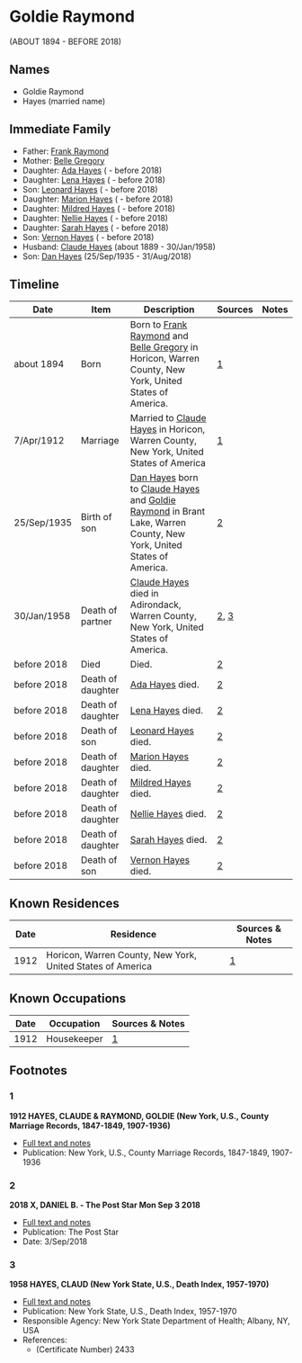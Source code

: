 ﻿---
layout: person
subject_key: i2876469
permalink: /people/i2876469
---

# Goldie Raymond
(ABOUT 1894 - BEFORE 2018)

## Names

* Goldie Raymond
* Hayes (married name)

## Immediate Family

* Father: [Frank Raymond](./@30488355@-frank-raymond-b-d.md)
* Mother: [Belle Gregory](./@91101318@-belle-gregory-b-d.md)
* Daughter: [Ada Hayes](./@80079834@-ada-hayes-b-d2018.md) ( - before 2018)
* Daughter: [Lena Hayes](./@80081989@-lena-hayes-b-d2018.md) ( - before 2018)
* Son: [Leonard Hayes](./@36021443@-leonard-hayes-b-d2018.md) ( - before 2018)
* Daughter: [Marion Hayes](./@15147548@-marion-hayes-b-d2018.md) ( - before 2018)
* Daughter: [Mildred Hayes](./@57477342@-mildred-hayes-b-d2018.md) ( - before 2018)
* Daughter: [Nellie Hayes](./@5410300@-nellie-hayes-b-d2018.md) ( - before 2018)
* Daughter: [Sarah Hayes](./@32431312@-sarah-hayes-b-d2018.md) ( - before 2018)
* Son: [Vernon Hayes](./@31599970@-vernon-hayes-b-d2018.md) ( - before 2018)
* Husband: [Claude Hayes](./@99088640@-claude-hayes-b1889-d1958-1-30.md) (about 1889 - 30/Jan/1958)
* Son: [Dan Hayes](./@76918782@-dan-hayes-b1935-9-25-d2018-8-31.md) (25/Sep/1935 - 31/Aug/2018)

## Timeline

Date | Item | Description | Sources | Notes
---|---|---|---|---
about 1894 | Born | Born to [Frank Raymond](./@30488355@-frank-raymond-b-d.md) and [Belle Gregory](./@91101318@-belle-gregory-b-d.md) in Horicon, Warren County, New York, United States of America. | [1](#1) | 
7/Apr/1912 | Marriage | Married to [Claude Hayes](./@99088640@-claude-hayes-b1889-d1958-1-30.md) in Horicon, Warren County, New York, United States of America | [1](#1) | 
25/Sep/1935 | Birth of son | [Dan Hayes](./@76918782@-dan-hayes-b1935-9-25-d2018-8-31.md) born to [Claude Hayes](./@99088640@-claude-hayes-b1889-d1958-1-30.md) and [Goldie Raymond](./@2876469@-goldie-raymond-b1894-d2018.md) in Brant Lake, Warren County, New York, United States of America. | [2](#2) | 
30/Jan/1958 | Death of partner | [Claude Hayes](./@99088640@-claude-hayes-b1889-d1958-1-30.md) died in Adirondack, Warren County, New York, United States of America. | [2](#2), [3](#3) | 
before 2018 | Died | Died. | [2](#2) | 
before 2018 | Death of daughter | [Ada Hayes](./@80079834@-ada-hayes-b-d2018.md) died. | [2](#2) | 
before 2018 | Death of daughter | [Lena Hayes](./@80081989@-lena-hayes-b-d2018.md) died. | [2](#2) | 
before 2018 | Death of son | [Leonard Hayes](./@36021443@-leonard-hayes-b-d2018.md) died. | [2](#2) | 
before 2018 | Death of daughter | [Marion Hayes](./@15147548@-marion-hayes-b-d2018.md) died. | [2](#2) | 
before 2018 | Death of daughter | [Mildred Hayes](./@57477342@-mildred-hayes-b-d2018.md) died. | [2](#2) | 
before 2018 | Death of daughter | [Nellie Hayes](./@5410300@-nellie-hayes-b-d2018.md) died. | [2](#2) | 
before 2018 | Death of daughter | [Sarah Hayes](./@32431312@-sarah-hayes-b-d2018.md) died. | [2](#2) | 
before 2018 | Death of son | [Vernon Hayes](./@31599970@-vernon-hayes-b-d2018.md) died. | [2](#2) | 

## Known Residences

Date | Residence | Sources & Notes
---|---|---
1912 | Horicon, Warren County, New York, United States of America | [1](#1)

## Known Occupations

Date | Occupation | Sources & Notes
---|---|---
1912 | Housekeeper | [1](#1)

## Footnotes

### 1

**1912 HAYES, CLAUDE & RAYMOND, GOLDIE (New York, U.S., County Marriage Records, 1847-1849, 1907-1936)**

* [Full text and notes](../sources/@96892520@-1912-hayes,-claude-&-raymond,-goldie-new-york,-u.s.,-county-marriage-records,-1847-1849,-1907-1936-.md)
* Publication: New York, U.S., County Marriage Records, 1847-1849, 1907-1936

### 2

**2018 X, DANIEL B. - The Post Star Mon Sep 3 2018**

* [Full text and notes](../sources/@85440892@-2018-hayes,-daniel-b.-the-post-star-mon-sep-3-2018.md)
* Publication: The Post Star
* Date: 3/Sep/2018

### 3

**1958 HAYES, CLAUD (New York State, U.S., Death Index, 1957-1970)**

* [Full text and notes](../sources/@39876510@-1958-hayes,-claud-new-york-state,-u.s.,-death-index,-1957-1970-.md)
* Publication: New York State, U.S., Death Index, 1957-1970
* Responsible Agency: New York State Department of Health; Albany, NY, USA
* References: 
  * (Certificate Number) 2433

